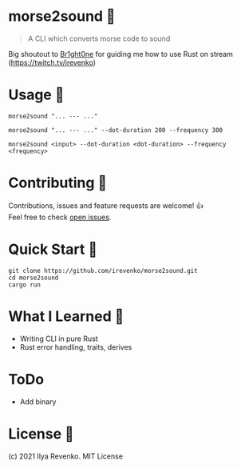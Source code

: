 # morse2sound 🎵
 > A CLI which converts morse code to sound

Big shoutout to <a href="https://github.com/br1ght0ne">Br1ght0ne</a> for guiding me how to use Rust on stream (https://twitch.tv/irevenko)
# Usage 📃
```morse2sound "... --- ..."``` <br>

```morse2sound "... --- ..." --dot-duration 200 --frequency 300``` <br>

```morse2sound <input> --dot-duration <dot-duration> --frequency <frequency>```

# Contributing 🤝
Contributions, issues and feature requests are welcome! 👍 <br>
Feel free to check [open issues](https://github.com/irevenko/morse2sound/issues).

# Quick Start 🚀
```git clone https://github.com/irevenko/morse2sound.git``` <br>
```cd morse2sound``` <br>
```cargo run``` <br>

# What I Learned 🧠
- Writing CLI in pure Rust
- Rust error handling, traits, derives

# ToDo
- Add binary

# License 📑
(c) 2021 Ilya Revenko. MIT License